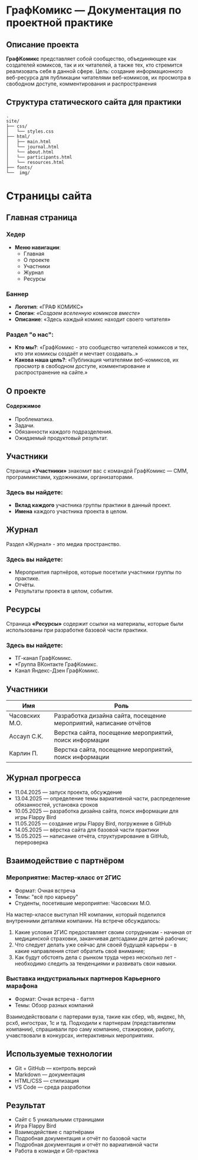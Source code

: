 # ГрафКомикс — Документация по проектной практике

## Описание проекта

**ГрафКомикс** представляет собой сообщество, объединяющее как создателей комиксов, так и их читателей, а также тех, кто стремится реализовать себя в данной сфере. 
Цель: создание информационного веб-ресурса для публикации читателями веб-комиксов, их просмотра в свободном доступе, комментирования и распространения

## Структура статического сайта для практики

```
.
site/
├── css/
│   └── styles.css
├── html/
│   ├── main.html
│   └── journal.html
│   └── about.html
│   └── participants.html
│   └── resources.html
├── fonts/
└──  img/
```

# Страницы сайта

## Главная страница

### Хедер
- **Меню навигации**:
  - Главная
  - О проекте
  - Участники
  - Журнал
  - Ресурсы

### Баннер
- **Логотип**: «ГРАФ КОМИКС»
- **Слоган**: *«Создаем вселенную комиксов вместе»*
- **Описание**: «Здесь каждый комикс находит своего читателя»
  
### Раздел "о нас":
- **Кто мы?**: «ГрафКомикс - это сообщество читателей комиксов и тех, кто эти комиксы создаёт и мечтает создавать..»
- **Какова наша цель?**: «Публикация читателями веб-комиксов, их просмотр в свободном доступе, комментирование и распространение на сайте.»

## О проекте

#### Содержимое
- Проблематика.
- Задачи.
- Обязанности каждого подразделения.
- Ожидаемый продуктовый результат.

## Участники

Страница **«Участники»** знакомит вас с командой ГрафКомикс — СММ, программистами, художниками, организаторами.

### Здесь вы найдете:
- **Вклад каждого** участника группы практики в данный проект.
- **Имена** каждого участника проекта в целом.

## Журнал

Раздел «Журнал» - это медиа пространство.

### Здесь вы найдете:
- Мероприятия партнёров, которые посетили участники группы по практике.
- Отчёты.
- Результаты проекта в целом, события.

## Ресурсы

Страница **«Ресурсы»** содержит ссылки на материалы, которые были использованы при разработке базовой части практики.

### Здесь вы найдете:
- ТГ-канал ГрафКомикс.
- *Группа ВКонтакте ГрафКомикс.
- Канал Яндекс-Дзен ГрафКомикс.

## Участники

| Имя            | Роль                                                               |
|----------------|--------------------------------------------------------------------|
| Часовских М.О. | Разработка дизайна сайта, посещение мероприятий, написание отчётов |
| Ассауп С.К.    | Верстка сайта, посещение мероприятий, поиск информации             |
| Карлин П.      | Верстка сайта, посещение мероприятий, поиск информации             |

## Журнал прогресса

- 11.04.2025 — запуск проекта, обсуждение
- 13.04.2025 — определение темы вариативной части, распределение обязанностей, установка сроков
- 10.05.2025 — разработка дизайна сайта, поиск информации для игры Flappy Bird
- 11.05.2025 — создание игры Flappy Bird, погружение в GitHub
- 14.05.2025 — вёрстка сайта для базовой части практики
- 15.05.2025 — написание отчёта, структурирование в GitHub, перероверка

## Взаимодействие с партнёром

### Мероприятие: Мастер-класс от 2ГИС
- Формат: Очная встреча
- Темы: "всё про карьеру"
- Студенты, посетившие мероприятие: Часовских М.О.

На мастер-классе выступал HR компании, который поделился внутренними деталями компании.
На встрече обсуждалось:
1) Какие условия 2ГИС предоставляет своим сотрудникам - начиная от медицинской страховки, заканчивая детсадами для детей рабочих; 
2) Что следует делать уже сейчас для своей будущей карьеры - в какие направления стоит обратить своё внимание; 
3) Как будут обстоять дела с рынком труда через несколько лет - необходимо следить за тенденциями и развивать свои навыки.

### Выставка индустриальных партнеров Карьерного марафона
- Формат: Очная встреча - баттл
- Темы: Обзор разных компаний

Взаимодействовали с партерами вуза, такие как сбер, wb, яндекс, hh, рсхб, ингострах, 1с и тд. Подходили к партнерам (представителям компании), спрашивали про саму компанию, стажировки, работу, учавствовали в конкурсах, интерактивных мероприятиях.

## Используемые технологии

- Git + GitHub — контроль версий
- Markdown — документация
- HTML/CSS — стилизация
- VS Code — среда разработки

## Результат

- Сайт с 5 уникальными страницами
- Игра Flappy Bird
- Взаимодействие с партнёрами
- Подробная документация и отчёт по базовой части
- Подробная документация и отчёт по вариативной части
- Работа в команде и Git-практика
